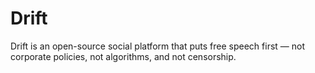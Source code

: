 # Drift
Drift is an open-source social platform that puts free speech first — not corporate policies, not algorithms, and not censorship.
